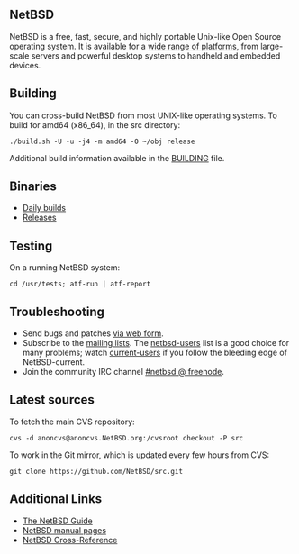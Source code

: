 NetBSD
------

NetBSD is a free, fast, secure, and highly portable Unix-like Open
Source operating system.  It is available for a [wide range of
platforms](https://wiki.NetBSD.org/ports/), from large-scale servers
and powerful desktop systems to handheld and embedded devices.

Building
--------

You can cross-build NetBSD from most UNIX-like operating systems.
To build for amd64 (x86_64), in the src directory:

    ./build.sh -U -u -j4 -m amd64 -O ~/obj release

Additional build information available in the [BUILDING](BUILDING) file.

Binaries
--------

- [Daily builds](https://nycdn.netbsd.org/pub/NetBSD-daily/HEAD/latest/)
- [Releases](https://cdn.netbsd.org/pub/NetBSD/)

Testing
-------

On a running NetBSD system:

    cd /usr/tests; atf-run | atf-report

Troubleshooting
---------------

- Send bugs and patches [via web form](https://www.netbsd.org/cgi-bin/sendpr.cgi?gndb=netbsd).
- Subscribe to the [mailing lists](https://www.netbsd.org/mailinglists/).
  The [netbsd-users](https://netbsd.org/mailinglists/#netbsd-users) list is a good choice for many problems; watch [current-users](https://netbsd.org/mailinglists/#current-users) if you follow the bleeding edge of NetBSD-current.
- Join the community IRC channel [#netbsd @ freenode](https://webchat.freenode.net/?channels=#netbsd).

Latest sources
--------------

To fetch the main CVS repository:

    cvs -d anoncvs@anoncvs.NetBSD.org:/cvsroot checkout -P src

To work in the Git mirror, which is updated every few hours from CVS:

    git clone https://github.com/NetBSD/src.git

Additional Links
----------------

- [The NetBSD Guide](https://www.netbsd.org/docs/guide/en/)
- [NetBSD manual pages](http://man.netbsd.org/)
- [NetBSD Cross-Reference](https://nxr.netbsd.org/)
